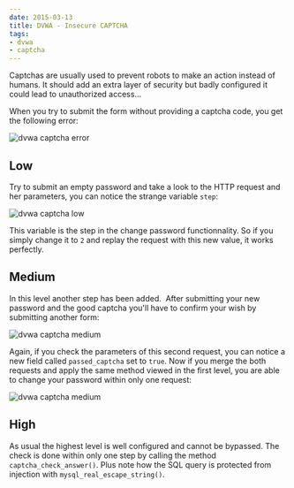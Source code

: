 ```yaml
---
date: 2015-03-13
title: DVWA - Insecure CAPTCHA
tags:
- dvwa
- captcha
---
```

Captchas are usually used to prevent robots to make an action instead of humans. 
It should add an extra layer of security but badly configured it could lead to unauthorized access...

When you try to submit the form without providing a captcha code, you get the following error:

![dvwa captcha error](/images/dvwa-captcha-error.png)

## Low

Try to submit an empty password and take a look to the HTTP request and her parameters, you can notice the strange variable `step`:

![dvwa captcha low](/images/dvwa-captcha-low.png)

This variable is the step in the change password functionnality. 
So if you simply change it to `2` and replay the request with this new value, it works perfectly.

<!--more-->

## Medium

In this level another step has been added. 
After submitting your new password and the good captcha you'll have to confirm your wish by submitting another form:

![dvwa captcha medium](/images/dvwa-captcha-medium.png)

Again, if you check the parameters of this second request, you can notice a new field called `passed_captcha` set to `true`. 
Now if you merge the both requests and apply the same method viewed in the first level, you are able to change your password within only one request:

![dvwa captcha medium](/images/dvwa-aptcha-medium.png)

## High

As usual the highest level is well configured and cannot be bypassed. 
The check is done within only one step by calling the method `captcha_check_answer()`. 
Plus note how the SQL query is protected from injection with `mysql_real_escape_string()`.
